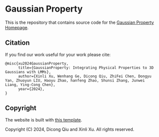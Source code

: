 # Gaussian Property

This is the repository that contains source code for the [Gaussian Property Homepage](https://gaussian-property.github.io).


## Citation

If you find our work useful for your work please cite:
```
@misc{xu2024GaussianProperty,
      title={GaussianProperty: Integrating Physical Properties to 3D Gaussians with LMMs}, 
      author={Xinli Xu, Wenhang Ge, Dicong Qiu, ZhiFei Chen, Dongyu Yan, Zhuoyun LIU, Haoyu Zhao, hanfeng Zhao, Shunsi Zhang, Junwei Liang, Ying-Cong Chen},
      year={2024},
}
```


## Copyright

The website is built with [this template](https://github.com/nerfies/nerfies.github.io).

Copyright (C) 2024, Dicong Qiu and Xinli Xu. All rights reserved.
